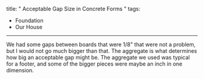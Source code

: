 title: " Acceptable Gap Size in Concrete Forms "
tags:
- Foundation
- Our House
---


We had some gaps between boards that were 1/8" that were not a problem, but I would not go much bigger than that.  The aggregate is what determines how big an acceptable gap might be.  The aggregate we used was typical for a footer, and some of the bigger pieces were maybe an inch in one dimension.



